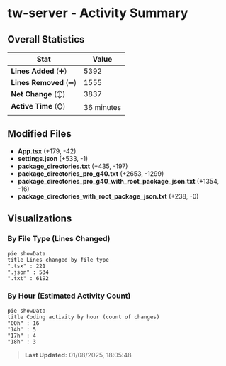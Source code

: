 # tw-server - Activity Summary 

## Overall Statistics

| Stat                   | Value                                                             |
| ---------------------- | ----------------------------------------------------------------- |
| **Lines Added** (➕)   | 5392                                          |
| **Lines Removed** (➖) | 1555                                        |
| **Net Change** (↕)    | 3837                |
| **Active Time** (⌚)   | 36 minutes |


## Modified Files
- **App.tsx** (+179, -42)
- **settings.json** (+533, -1)
- **package_directories.txt** (+435, -197)
- **package_directories_pro_g40.txt** (+2653, -1299)
- **package_directories_pro_g40_with_root_package_json.txt** (+1354, -16)
- **package_directories_with_root_package_json.txt** (+238, -0)

## Visualizations

### By File Type (Lines Changed)

```mermaid
pie showData
title Lines changed by file type
".tsx" : 221
".json" : 534
".txt" : 6192
```

### By Hour (Estimated Activity Count)

```mermaid
pie showData
title Coding activity by hour (count of changes)
"00h" : 16
"14h" : 5
"17h" : 4
"18h" : 3
```


> **Last Updated:** 01/08/2025, 18:05:48